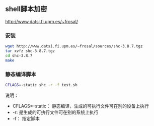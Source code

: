 ## shell脚本加密



http://www.datsi.fi.upm.es/~frosal/

### 安装

```bash
wget http://www.datsi.fi.upm.es/~frosal/sources/shc-3.8.7.tgz
tar xvfz shc-3.8.7.tgz
cd shc-3.8.7
make
```

### 静态编译脚本

```bash
CFLAGS=-static shc -r -f test.sh
```

说明：

- CFLAGS=-static： 静态编译，生成的可执行文件可在别的设备上执行
- -r: 是生成的可执行文件可在别的系统上执行
- -f： 指定脚本

